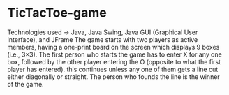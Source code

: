 # TicTacToe-game
Technologies used -> Java, Java Swing, Java GUI (Graphical User Interface), and JFrame
The game starts with two players as active members, having a one-print board on the screen which displays 9 boxes (i.e., 3×3). 
The first person who starts the game has to enter X for any one box, followed by the other player entering the O (opposite to what the first player has entered). this continues unless any one of them gets a line cut either diagonally or straight. 
The person who founds the line is the winner of the game. 
